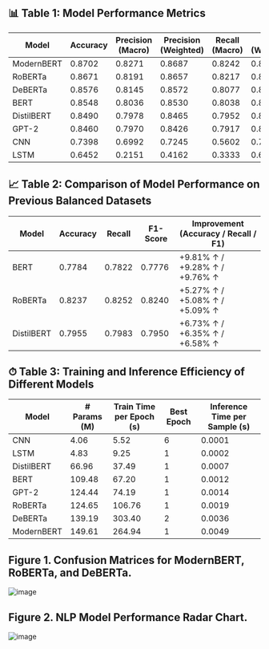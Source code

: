 ## 📊 Table 1: Model Performance Metrics
| Model       | Accuracy | Precision (Macro) | Precision (Weighted) | Recall (Macro) | Recall (Weighted) | F1-Score (Weighted) |
|-------------|----------|-------------------|-----------------------|----------------|--------------------|----------------------|
| ModernBERT  | 0.8702   | 0.8271            | 0.8687                | 0.8242         | 0.8702             | 0.8693               |
| RoBERTa     | 0.8671   | 0.8191            | 0.8657                | 0.8217         | 0.8671             | 0.8659               |
| DeBERTa     | 0.8576   | 0.8145            | 0.8572                | 0.8077         | 0.8576             | 0.8573               |
| BERT        | 0.8548   | 0.8036            | 0.8530                | 0.8038         | 0.8548             | 0.8535               |
| DistilBERT  | 0.8490   | 0.7978            | 0.8465                | 0.7952         | 0.8490             | 0.8473               |
| GPT-2       | 0.8460   | 0.7970            | 0.8426                | 0.7917         | 0.8460             | 0.8433               |
| CNN         | 0.7398   | 0.6992            | 0.7245                | 0.5602         | 0.7398             | 0.7101               |
| LSTM        | 0.6452   | 0.2151            | 0.4162                | 0.3333         | 0.6452             | 0.5060               |

## 📈 Table 2: Comparison of Model Performance on Previous Balanced Datasets
| Model      | Accuracy | Recall  | F1-Score | Improvement (Accuracy / Recall / F1) |
|------------|----------|---------|----------|--------------------------------------|
| BERT       | 0.7784   | 0.7822  | 0.7776   | +9.81% ↑ / +9.28% ↑ / +9.76% ↑        |
| RoBERTa    | 0.8237   | 0.8252  | 0.8240   | +5.27% ↑ / +5.08% ↑ / +5.09% ↑        |
| DistilBERT | 0.7955   | 0.7983  | 0.7950   | +6.73% ↑ / +6.35% ↑ / +6.58% ↑        |

## ⏱ Table 3: Training and Inference Efficiency of Different Models
| Model       | # Params (M) | Train Time per Epoch (s) | Best Epoch | Inference Time per Sample (s) |
|-------------|--------------|---------------------------|------------|-------------------------------|
| CNN         | 4.06         | 5.52                      | 6          | 0.0001                        |
| LSTM        | 4.83         | 9.25                      | 1          | 0.0002                        |
| DistilBERT  | 66.96        | 37.49                     | 1          | 0.0007                        |
| BERT        | 109.48       | 67.20                     | 1          | 0.0012                        |
| GPT-2       | 124.44       | 74.19                     | 1          | 0.0014                        |
| RoBERTa     | 124.65       | 106.76                    | 1          | 0.0019                        |
| DeBERTa     | 139.19       | 303.40                    | 2          | 0.0036                        |
| ModernBERT  | 149.61       | 264.94                    | 1          | 0.0049                        |

## Figure 1. Confusion Matrices for ModernBERT, RoBERTa, and DeBERTa.
![image](https://github.com/user-attachments/assets/88f51c58-626b-47a5-951b-4fa6ba156199)

## Figure 2. NLP Model Performance Radar Chart.
![image](https://github.com/user-attachments/assets/e8261a34-cfb5-4dc7-9064-b66d453fd76a)

